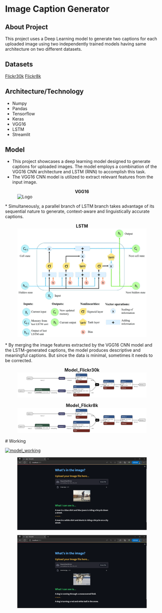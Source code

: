 # Image Caption Generator
## About Project
This project uses a Deep Learning model to generate two captions for each uploaded image using two independently trained models having same architecture on two different datasets.
## Datasets
[Flickr30k](https://www.kaggle.com/datasets/hsankesara/flickr-image-dataset "Flickr30k")
[Flickr8k](https://www.kaggle.com/datasets/adityajn105/flickr8k "Flickr8k")
## Architecture/Technology
* Numpy
* Pandas
* Tensorflow
* Keras
* VGG16
* LSTM
* Streamlit
## Model
* This project showcases a deep learning model designed to generate captions for uploaded images. The model employs a combination of the VGG16 CNN architecture and LSTM (RNN) to accomplish this task.
* The VGG16 CNN model is utilized to extract relevant features from the input image.
<figure>
<figcaption align = "center"><b>VGG16</b></figcaption>
<img src="https://github.com/kennethleungty/Neural-Network-Architecture-Diagrams/blob/main/vgg16_image.png?raw=true" alt="Logo" >
</figure>
* Simultaneously, a parallel branch of LSTM branch takes advantage of its sequential nature to generate, context-aware and linguistically accurate captions.
<figure>
<figcaption align = "center"><b>LSTM</b></figcaption>
<img src="https://github.com/Suryam-Shaurya/Image_Caption_Generator/blob/model_1/img_gif/LSTM.png?raw=true" alt="Logo" >
</figure>
* By merging the image features extracted by the VGG16 CNN model and the LSTM-generated captions, the model produces descriptive and meaningful captions. But since the data is minimal, sometimes it needs to be corrected.
<figure>
<figcaption align = "center"><b>Model_Flickr30k</b></figcaption>
<img src="https://github.com/Suryam-Shaurya/Image_Caption_Generator/blob/model_1/img_gif/final_model_2030.png?raw=true" alt="Model_Flickr30k" >
</figure>
<figure>
<figcaption align = "center"><b>Model_Flickr8k</b></figcaption>
<img src="https://github.com/Suryam-Shaurya/Image_Caption_Generator/blob/model_1/img_gif/best_model.png?raw=true" alt="Model_Flickr8k" >
</figure>
# Working

[![model_working](https://github.com/Suryam-Shaurya/Image_Caption_Generator/blob/model_1/Snapshots/working.gif?raw=true "model_working")](https://github.com/Suryam-Shaurya/Image_Caption_Generator/blob/model_1/Snapshots/working.gif?raw=true "model_working")
<figure>
<img src="https://github.com/Suryam-Shaurya/Image_Caption_Generator/blob/model_1/Snapshots/pred_1.png?raw=true" alt="Model_Flickr8k" >
</figure>
<figure>
<img src="https://github.com/Suryam-Shaurya/Image_Caption_Generator/blob/model_1/Snapshots/pred_2.png?raw=true" alt="Model_Flickr8k" >
</figure>
